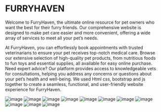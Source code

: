 # FURRYHAVEN
Welcome to FurryHaven, the ultimate online resource for pet owners who want the best for their furry friends. Our comprehensive website is designed to make pet care easier and more convenient, offering a wide array of services to meet all your pet’s needs.

At FurryHaven, you can effortlessly book appointments with trusted veterinarians to ensure your pet receives top-notch medical care. Browse our extensive selection of high-quality pet products, from nutritious foods to fun toys and essential supplies, all available for easy online purchase. Need expert advice? Our platform provides access to knowledgeable vets for consultations, helping you address any concerns or questions about your pet’s health and well-being. We used Html css, bootstrap and js together to create a seamless, functional, and user-friendly website experience for FurryHaven.

![image](https://github.com/user-attachments/assets/fe2e8f2a-b2ac-4ec9-b80d-e71f9ae3e088)
![image](https://github.com/user-attachments/assets/024e0681-0b1a-432f-a110-93496245461b)
![image](https://github.com/user-attachments/assets/ce6d81b5-4b90-4e05-bb69-85dcecd526da)
![image](https://github.com/user-attachments/assets/04dc9f51-04a7-48c6-b00c-7f6f0a92e533)
![image](https://github.com/user-attachments/assets/811db1c9-4ce8-452f-a9b4-afba52e862c8)
![image](https://github.com/user-attachments/assets/21902ae8-dc6d-47cc-930e-2f1647762c0b)
![image](https://github.com/user-attachments/assets/4446b813-d641-4b46-8227-a0e27029f51d)
![image](https://github.com/user-attachments/assets/5bb8b8b7-de60-433a-96d0-88f119bf916a)
![image](https://github.com/user-attachments/assets/b270491e-08a6-42bf-af1d-4da40818f4c9)
![image](https://github.com/user-attachments/assets/0d6310bc-7a20-4b1d-aaa2-bc97f1f97037)
![image](https://github.com/user-attachments/assets/b2f7b7b2-da64-44eb-8872-5e39a1faebac)
